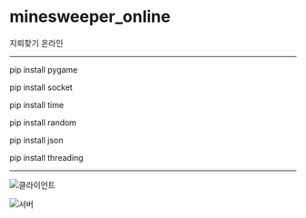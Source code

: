 # minesweeper_online
지뢰찾기 온라인

------------------------------

pip install pygame

pip install socket

pip install time

pip install random

pip install json

pip install threading

------------------------------


![클라이언트](https://user-images.githubusercontent.com/65907318/106555408-dd5c1f80-6560-11eb-8706-0c3f5debfb1b.PNG)

![서버](https://user-images.githubusercontent.com/65907318/106553104-00d09b80-655c-11eb-9a79-c16eaf194bf8.PNG)
